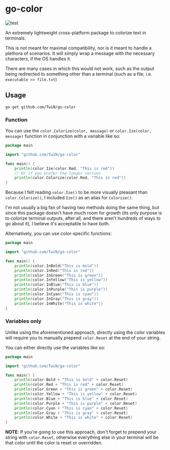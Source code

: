 # go-color

![test](https://github.com/TwiN/go-color/workflows/test/badge.svg?branch=master)

An extremely lightweight cross-platform package to colorize text in terminals.

This is not meant for maximal compatibility, nor is it meant to handle a plethora of scenarios.
It will simply wrap a message with the necessary characters, if the OS handles it.

There are many cases in which this would not work, such as the output being redirected to something other 
than a terminal (such as a file, i.e. `executable >> file.txt`)


## Usage

```console
go get github.com/TwiN/go-color
```


### Function

You can use the `color.Colorize(color, message)` or `color.Ize(color, message)` function 
in conjunction with a variable like so:
```go
package main

import "github.com/TwiN/go-color"

func main() {
    println(color.Ize(color.Red, "This is red"))
    // Or if you prefer the longer version
    println(color.Colorize(color.Red, "This is red"))
}
```

Because I felt reading `color.Ize()` to be more visually pleasant than `color.Colorize()`, 
I included `Ize()` as an alias for `Colorize()`.

I'm not usually a big fan of having two methods doing the same thing, but since
this package doesn't have much room for growth (its only purpose is to colorize
terminal outputs, after all, and there aren't hundreds of ways to go about it),
I believe it's acceptable to have both.

Alternatively, you can use color-specific functions:
```go
package main

import "github.com/TwiN/go-color"

func main() {
    println(color.InBold("This is bold"))
    println(color.InRed("This is red"))
    println(color.InGreen("This is green"))
    println(color.InYellow("This is yellow"))
    println(color.InBlue("This is blue"))
    println(color.InPurple("This is purple"))
    println(color.InCyan("This is cyan"))
    println(color.InGray("This is gray"))
    println(color.InWhite("This is white"))
}
```


### Variables only

Unlike using the aforementioned approach, directly using the color variables will require you to manually
prepend `color.Reset` at the end of your string.

You can either directly use the variables like so:

```go
package main

import "github.com/TwiN/go-color"

func main() {
    println(color.Bold + "This is bold" + color.Reset)
    println(color.Red + "This is red" + color.Reset)
    println(color.Green + "This is green" + color.Reset)
    println(color.Yellow + "This is yellow" + color.Reset)
    println(color.Blue + "This is blue" + color.Reset)
    println(color.Purple + "This is purple" + color.Reset)
    println(color.Cyan + "This is cyan" + color.Reset)
    println(color.Gray + "This is gray" + color.Reset)
    println(color.White + "This is white" + color.Reset)
}
```

**NOTE**: If you're going to use this approach, don't forget to prepend your string with `color.Reset`, 
otherwise everything else in your terminal will be that color until the color is reset or overridden.
